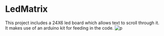 # LedMatrix
This project includes a 24X6 led board which allows text to scroll through it. It makes use of an arduino kit for feeding in the code.
![p](https://cloud.githubusercontent.com/assets/8739609/11990333/000a8a0c-aa32-11e5-97c5-11d04af7a10b.png)

